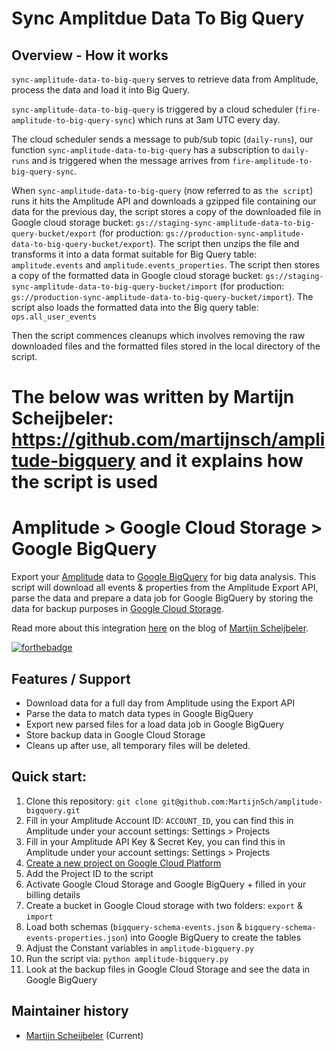 # Sync Amplitdue Data To Big Query
## Overview - How it works

`sync-amplitude-data-to-big-query` serves to retrieve data from Amplitude, process the data and
load it into Big Query.

`sync-amplitude-data-to-big-query` is triggered by a cloud scheduler (`fire-amplitude-to-big-query-sync`) which runs at 3am UTC every day.

The cloud scheduler sends a message to pub/sub topic (`daily-runs`), our function `sync-amplitude-data-to-big-query` has a 
subscription to `daily-runs` and is triggered when the message arrives from `fire-amplitude-to-big-query-sync`.

When `sync-amplitude-data-to-big-query` (now referred to as `the script`) runs it hits the Amplitude API and downloads a gzipped file containing our data for the previous day, the script stores a copy of the downloaded file in Google cloud storage bucket: `gs://staging-sync-amplitude-data-to-big-query-bucket/export` (for production: `gs://production-sync-amplitude-data-to-big-query-bucket/export`). The script then unzips the file and transforms it into a data format suitable for Big Query table: `amplitude.events` and `amplitude.events_properties`. The script then stores a copy of the formatted data in 
Google cloud storage bucket: `gs://staging-sync-amplitude-data-to-big-query-bucket/import` (for production: `gs://production-sync-amplitude-data-to-big-query-bucket/import`). 
The script also loads the formatted data into the Big query table: `ops.all_user_events`

Then the script commences cleanups which involves removing the raw downloaded files and the formatted files stored in the local directory of the script.



# The below was written by Martijn Scheijbeler: https://github.com/martijnsch/amplitude-bigquery and it explains how the script is used

# Amplitude > Google Cloud Storage > Google BigQuery
Export your [Amplitude](https://amplitude.com/) data to [Google BigQuery](https://bigquery.cloud.google.com) for big data analysis.
This script will download all events & properties from the Amplitude
Export API, parse the data and prepare a data job for Google BigQuery
by storing the data for backup purposes in [Google Cloud Storage](https://cloud.google.com/storage/).

Read more about this integration [here](http://www.martijnscheijbeler.com/import-amplitude-into-google-bigquery/) on the blog of [Martijn Scheijbeler](http//www.martijnscheijbeler.com).

[![forthebadge](https://forthebadge.com/images/badges/fuck-it-ship-it.svg)](https://forthebadge.com)


## Features / Support
* Download data for a full day from Amplitude using the Export API
* Parse the data to match data types in Google BigQuery
* Export new parsed files for a load data job in Google BigQuery
* Store backup data in Google Cloud Storage
* Cleans up after use, all temporary files will be deleted.


## Quick start:
1. Clone this repository: `git clone git@github.com:MartijnSch/amplitude-bigquery.git`
2. Fill in your Amplitude Account ID: `ACCOUNT_ID`, you can find this in Amplitude under your account settings: Settings > Projects
3. Fill in your Amplitude API Key & Secret Key, you can find this in Amplitude under your account settings: Settings > Projects
4. [Create a new project on Google Cloud Platform](https://console.cloud.google.com/home/dashboard)
5. Add the Project ID to the script
6. Activate Google Cloud Storage and Google BigQuery + filled in your billing details
7. Create a bucket in Google Cloud storage with two folders: `export` & `import`
8. Load both schemas (`bigquery-schema-events.json` & `bigquery-schema-events-properties.json`) into Google BigQuery to create the tables
9. Adjust the Constant variables in `amplitude-bigquery.py`
10. Run the script via: `python amplitude-bigquery.py`
11. Look at the backup files in Google Cloud Storage and see the data in Google BigQuery


## Maintainer history
  * [Martijn Scheijbeler](https://github.com/martijnsch) (Current)